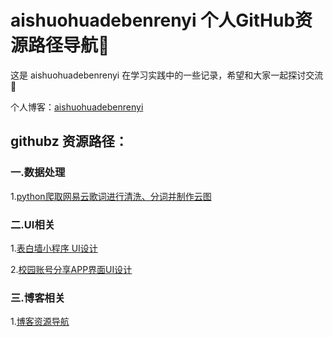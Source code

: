 # aishuohuadebenrenyi 个人GitHub资源路径导航🧭

这是 aishuohuadebenrenyi 在学习实践中的一些记录，希望和大家一起探讨交流👏

个人博客：[aishuohuadebenrenyi](https://aishuohuadebenrenyi.github.io/)

## githubz 资源路径：

### 一.数据处理

1.[python爬取网易云歌词进行清洗、分词并制作云图](https://github.com/aishuohuadebenrenyi/python-crawl-and-wordcloud)

### 二.UI相关

1.[表白墙小程序 UI设计](https://github.com/aishuohuadebenrenyi/White-Wall-UI)

2.[校园账号分享APP界面UI设计](https://github.com/aishuohuadebenrenyi/Software-interface-design-UI)

###  三.博客相关

1.[博客资源导航](https://github.com/aishuohuadebenrenyi/aishuohuadebenrenyi.github.io)
